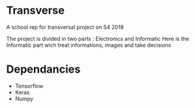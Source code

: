 # Transverse
A school rep for transversal project on S4 2018

The project is divided in two parts : Electronics and Informatic
Here is the Informatic part wich treat informations, images and take decisions

# Dependancies
- Tensorflow
- Keras
- Numpy
